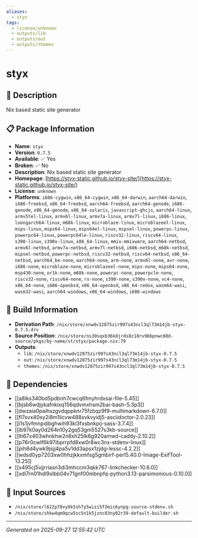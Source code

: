 ```yaml
---
aliases:
  - styx
tags:
  - license/unknown
  - outputs/lib
  - outputs/out
  - outputs/themes
---
```


# styx

## 📝 Description

Nix based static site generator

## 📋 Package Information

- **Name**: `styx`
- **Version**: `0.7.5`
- **Available**: ✅ Yes
- **Broken**: ✅ No
- **Description**: Nix based static site generator
- **Homepage**: [https://styx-static.github.io/styx-site/](https://styx-static.github.io/styx-site/)
- **License**: `unknown`
- **Platforms**: `i686-cygwin`, `x86_64-cygwin`, `x86_64-darwin`, `aarch64-darwin`, `i686-freebsd`, `x86_64-freebsd`, `aarch64-freebsd`, `aarch64-genode`, `i686-genode`, `x86_64-genode`, `x86_64-solaris`, `javascript-ghcjs`, `aarch64-linux`, `armv5tel-linux`, `armv6l-linux`, `armv7a-linux`, `armv7l-linux`, `i686-linux`, `loongarch64-linux`, `m68k-linux`, `microblaze-linux`, `microblazeel-linux`, `mips-linux`, `mips64-linux`, `mips64el-linux`, `mipsel-linux`, `powerpc-linux`, `powerpc64-linux`, `powerpc64le-linux`, `riscv32-linux`, `riscv64-linux`, `s390-linux`, `s390x-linux`, `x86_64-linux`, `mmix-mmixware`, `aarch64-netbsd`, `armv6l-netbsd`, `armv7a-netbsd`, `armv7l-netbsd`, `i686-netbsd`, `m68k-netbsd`, `mipsel-netbsd`, `powerpc-netbsd`, `riscv32-netbsd`, `riscv64-netbsd`, `x86_64-netbsd`, `aarch64_be-none`, `aarch64-none`, `arm-none`, `armv6l-none`, `avr-none`, `i686-none`, `microblaze-none`, `microblazeel-none`, `mips-none`, `mips64-none`, `msp430-none`, `or1k-none`, `m68k-none`, `powerpc-none`, `powerpcle-none`, `riscv32-none`, `riscv64-none`, `rx-none`, `s390-none`, `s390x-none`, `vc4-none`, `x86_64-none`, `i686-openbsd`, `x86_64-openbsd`, `x86_64-redox`, `wasm64-wasi`, `wasm32-wasi`, `aarch64-windows`, `x86_64-windows`, `i686-windows`

## 🔧 Build Information

- **Derivation Path**: `/nix/store/xnwdv12875zir997s43ncl3ql73m14jb-styx-0.7.5.drv`
- **Source Position**: `/nix/store/ns30sqxb36k8jrds8z18rv96bpnwc60d-source/pkgs/by-name/st/styx/package.nix:79`
- **Outputs**:
  - `lib`:  `/nix/store/xnwdv12875zir997s43ncl3ql73m14jb-styx-0.7.5`
  - `out`:  `/nix/store/xnwdv12875zir997s43ncl3ql73m14jb-styx-0.7.5`
  - `themes`:  `/nix/store/xnwdv12875zir997s43ncl3ql73m14jb-styx-0.7.5`

## 🔗 Dependencies

- [[a8lks340bd5pdbnh7cwcq6fmyhrdxsai-file-5.45]]
- [[bjsb6wdjykafnkixq156qdvmxhsm2bai-bash-5.3p3]]
- [[dwzaia0paihszgvdqppknr75fzbqz9f9-multimarkdown-6.7.0]]
- [[fl7svx40xy2i8m1licvw488xvkvyidj5-asciidoctor-2.0.23]]
- [[i1s1jvfmnpdibghwih93kl3fxsbnkpij-sass-3.7.4]]
- [[ib97k0ay0d264n10y2gq53gm5527s3kb-source]]
- [[lh67x403whnkhw2n8xh25lk6g920amwd-caddy-2.10.2]]
- [[p76r0cwlf6k97ibprrpfd8xw0r8wc3nx-stdenv-linux]]
- [[pih8d4ywk9jsjj4pa5v1dd3apsx1zjdg-lessc-4.2.2]]
- [[wdsd0yp7203xw0hhzjkkxmfsg5gmbirf-perl5.40.0-Image-ExifTool-13.25]]
- [[x495cj5vjjrriasn3di3mhccm3qkk767-linkchecker-10.6.0]]
- [[xdl7rn01hdl9xlbb04v71gnf00mbnpfq-python3.13-parsimonious-0.10.0]]

## 📁 Input Sources

- `/nix/store/l622p70vy8k5sh7y5wizi5f2mic6ynpg-source-stdenv.sh`
- `/nix/store/shkw4qm9qcw5sc5n1k5jznc83ny02r39-default-builder.sh`

---
*Generated on 2025-09-27 12:55:42 UTC*
